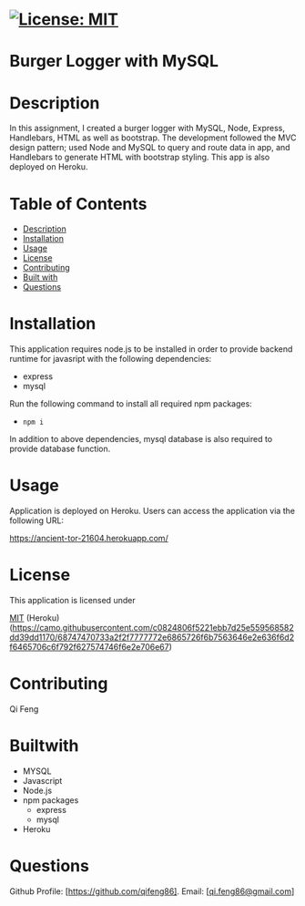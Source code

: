 # [![License: MIT](https://img.shields.io/badge/License-MIT-yellow.svg)](https://opensource.org/licenses/MIT)


# Burger Logger with MySQL

# Description

In this assignment, I created a burger logger with MySQL, Node, Express, Handlebars, HTML as well as bootstrap. The development followed the MVC design pattern; used Node and MySQL to query and route data in app, and Handlebars to generate HTML with bootstrap styling. This app is also deployed on Heroku.

# Table of Contents
* [Description](#description)
* [Installation](#installation)
* [Usage](#usage)
* [License](#license)
* [Contributing](#contribute)
* [Built with](#Builtwith)
* [Questions](#questions)

# Installation

This application requires node.js to be installed in order to provide backend runtime for javasript with the following dependencies:

- express
- mysql

Run the following command to install all required npm packages:

- `npm i`

In addition to above dependencies, mysql database is also required to provide database function.



# Usage
Application is deployed on Heroku. Users can access the application via the following URL:

https://ancient-tor-21604.herokuapp.com/

# License

This application is licensed under 

[MIT](https://github.com/qifeng86/Burger-logger-with-MySQL/blob/main/LICENSE)
(Heroku)(https://camo.githubusercontent.com/c0824806f5221ebb7d25e559568582dd39dd1170/68747470733a2f2f7777772e6865726f6b7563646e2e636f6d2f6465706c6f792f627574746f6e2e706e67)

# Contributing

Qi Feng

# Builtwith
- MYSQL
- Javascript
- Node.js
- npm packages
  - express
  - mysql
- Heroku
  
# Questions

Github Profile: [https://github.com/qifeng86]. Email: [qi.feng86@gmail.com]

